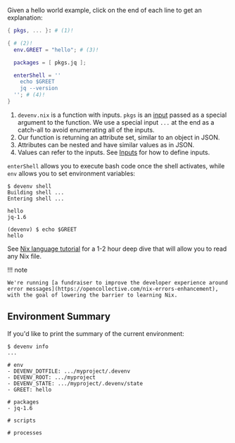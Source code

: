 Given a hello world example, click on the end of each line to get an explanation:

```nix title="devenv.nix"
{ pkgs, ... }: # (1)!

{ # (2)!
  env.GREET = "hello"; # (3)!

  packages = [ pkgs.jq ];

  enterShell = ''
    echo $GREET
    jq --version
  ''; # (4)!
}
```

1. ``devenv.nix`` is a function with inputs. `pkgs` is an [input](inputs.md) passed as a special argument to the function.
  We use a special input ``...`` at the end as a catch-all to avoid enumerating all of the inputs.
2. Our function is returning an attribute set, similar to an object in JSON.
3. Attributes can be nested and have similar values as in JSON.
4. Values can refer to the inputs. See [Inputs](inputs.md) for how to define inputs.


``enterShell`` allows you to execute bash code once the shell activates, while ``env`` allows you to set environment variables:

```shell-session
$ devenv shell
Building shell ...
Entering shell ...

hello
jq-1.6

(devenv) $ echo $GREET
hello
```




See [Nix language tutorial](https://nix.dev/tutorials/nix-language) for a 1-2 hour deep dive 
that will allow you to read any Nix file.

!!! note

    We're running [a fundraiser to improve the developer experience around error messages](https://opencollective.com/nix-errors-enhancement), with the goal of lowering the barrier to learning Nix.

## Environment Summary

If you'd like to print the summary of the current environment:

```shell-session
$ devenv info 
...

# env
- DEVENV_DOTFILE: .../myproject/.devenv
- DEVENV_ROOT: .../myproject
- DEVENV_STATE: .../myproject/.devenv/state
- GREET: hello

# packages
- jq-1.6

# scripts

# processes

```
